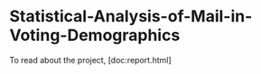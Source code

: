 # Statistical-Analysis-of-Mail-in-Voting-Demographics

To read about the project, [doc:report.html]

